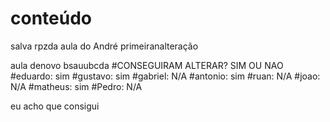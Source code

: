 # conteúdo 
 salva rpzda
  aula do André
   primeiranalteração

   aula denovo
  bsauubcda
 #CONSEGUIRAM ALTERAR? SIM OU NAO
 #eduardo: sim
 #gustavo: sim 
 #gabriel: N/A
 #antonio: sim
 #ruan: N/A
 #joao: N/A
 #matheus: sim
 #Pedro: N/A
 
 eu acho que consigui